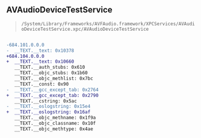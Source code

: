 ## AVAudioDeviceTestService

> `/System/Library/Frameworks/AVFAudio.framework/XPCServices/AVAudioDeviceTestService.xpc/AVAudioDeviceTestService`

```diff

-684.101.0.0.0
-  __TEXT.__text: 0x10378
+684.104.0.0.0
+  __TEXT.__text: 0x10660
   __TEXT.__auth_stubs: 0x610
   __TEXT.__objc_stubs: 0x1b60
   __TEXT.__objc_methlist: 0x7bc
   __TEXT.__const: 0x90
-  __TEXT.__gcc_except_tab: 0x2764
+  __TEXT.__gcc_except_tab: 0x2790
   __TEXT.__cstring: 0x5ac
-  __TEXT.__oslogstring: 0x15e4
+  __TEXT.__oslogstring: 0x16af
   __TEXT.__objc_methname: 0x1f9a
   __TEXT.__objc_classname: 0x10f
   __TEXT.__objc_methtype: 0x4ae

```
